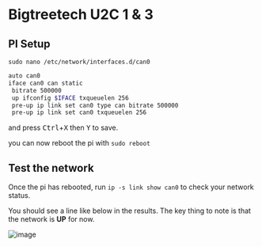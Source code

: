# Bigtreetech U2C 1 & 3

## **PI Setup**

` sudo nano /etc/network/interfaces.d/can0 `

```bash
auto can0
iface can0 can static
 bitrate 500000
 up ifconfig $IFACE txqueuelen 256
 pre-up ip link set can0 type can bitrate 500000
 pre-up ip link set can0 txqueuelen 256
 ```

and press <kbd>Ctrl</kbd>+<kbd>X</kbd> then <kbd>Y</kbd> to save.

you can now reboot the pi with ` sudo reboot `



## Test the network

Once the pi has rebooted, run `ip -s link show can0` to check your network status.

You should see a line like below in the results.
The key thing to note is that the network is **UP** for now.

![image](https://user-images.githubusercontent.com/28379694/199144380-fcab121e-6f2c-449f-a3b5-62d6b40992f2.png)
